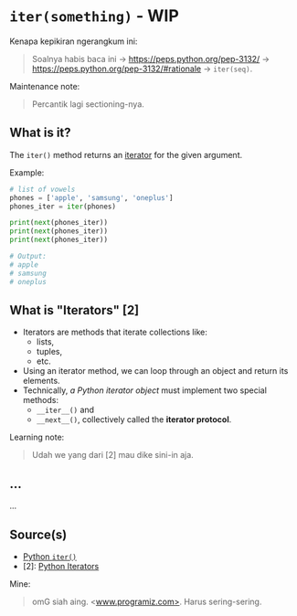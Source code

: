 # `iter(something)` - WIP

Kenapa kepikiran ngerangkum ini:
> Soalnya habis baca ini -> <https://peps.python.org/pep-3132/> -> <https://peps.python.org/pep-3132/#rationale> -> `iter(seq)`.

Maintenance note:
> Percantik lagi sectioning-nya.

## What is it?

The `iter()` method returns an [iterator](#what-is-iterators) for the given argument.

Example:

```python
# list of vowels
phones = ['apple', 'samsung', 'oneplus']
phones_iter = iter(phones)

print(next(phones_iter))   
print(next(phones_iter))    
print(next(phones_iter))    

# Output:
# apple
# samsung
# oneplus
```

## What is "Iterators" [2]

- Iterators are methods that iterate collections like:
  - lists,
  - tuples,
  - etc.
- Using an iterator method, we can loop through an object and return its elements.
- Technically, _a Python iterator object_ must implement two special methods:
  - `__iter__()` and
  - `__next__()`, collectively called the **iterator protocol**.

Learning note:
> Udah we yang dari [2] mau dike sini-in aja.

## ...

...

## Source(s)

- [Python `iter()`](https://www.programiz.com/python-programming/methods/built-in/iter)
- [2]: [Python Iterators](https://www.programiz.com/python-programming/iterator)

Mine:
> omG siah aing. <www.programiz.com>. Harus sering-sering.
